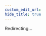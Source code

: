 ```yaml
---
custom_edit_url:
hide_title: true
---
```


Redirecting...

<head>
  <meta http-equiv="refresh" content="1; url=https://heft.rushstack.io/pages/intro/architecture/" />
</head>
